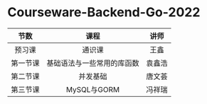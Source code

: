 # Courseware-Backend-Go-2022

|  节数  |      课程       |  讲师  |
|:----:|:-------------:|:----:|
| 预习课  |      通识课      |  王鑫  |
| 第一节课 | 基础语法与一些常用的库函数 | 袁鑫浩  |
| 第二节课 |     并发基础      | 唐文荟  |
| 第三节课 |  MySQL与GORM   | 冯祥瑞  |
